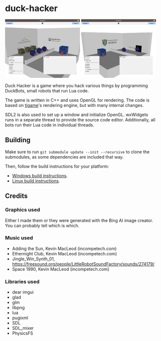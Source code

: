 # duck-hacker
<p float="left">
	<img src="./img/screenshot01.png" alt="Game screenshot" width="49%" />
	<img src="./img/screenshot02.png" alt="Game screenshot" width="49%" />
</p>

Duck Hacker is a game where you hack various things by programming DuckBots, small robots that run Lua code.

The game is written in C++ and uses OpenGL for rendering. The code is based on [tigame](https://github.com/thatoddmailbox/tigame)'s rendering engine, but with many internal changes.

SDL2 is also used to set up a window and initialize OpenGL. wxWidgets runs in a separate thread to provide the source code editor. Additionally, all bots run their Lua code in individual threads.

## Building
Make sure to run `git submodule update --init --recursive` to clone the submodules, as some dependencies are included that way.

Then, follow the build instructions for your platform:
* [Windows build instructions](./docs/build-windows.md).
* [Linux build instructions](./docs/build-linux.md).

## Credits
### Graphics used
Either I made them or they were generated with the Bing AI image creator. You can probably tell which is which.

### Music used
* Adding the Sun, Kevin MacLeod (incompetech.com)
* Ethernight Club, Kevin MacLeod (incompetech.com)
* Jingle_Win_Synth_01, https://freesound.org/people/LittleRobotSoundFactory/sounds/274179/
* Space 1990, Kevin MacLeod (incompetech.com)

### Libraries used
* dear imgui
* glad
* glm
* libpng
* lua
* pugixml
* SDL
* SDL_mixer
* PhysicsFS